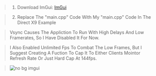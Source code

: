 
> 1. Download ImGui: [ImGui](https://github.com/ocornut/imgui.git)

> 2. Replace The "main.cpp" Code With My "main.cpp" Code In The Direct X9 Example


> Vsync Causes The Appliction To Run With High Delays And Low Framerates, So I Have Disabled It For Now.

> I Also Enabled Unlimited Fps To Combat The Low Frames, But I Suggest Creating A Fuction To Cap It To Either Clients Mointor Refresh Rate Or Just Hard Cap At 144fps.

> ![no bg imgui](https://github.com/user-attachments/assets/2a87901a-c220-43ce-8436-aacdf506bd6a)
